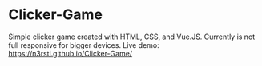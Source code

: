 # Clicker-Game
Simple clicker game created with HTML, CSS, and Vue.JS.
Currently is not full responsive for bigger devices.
Live demo: https://n3rsti.github.io/Clicker-Game/

